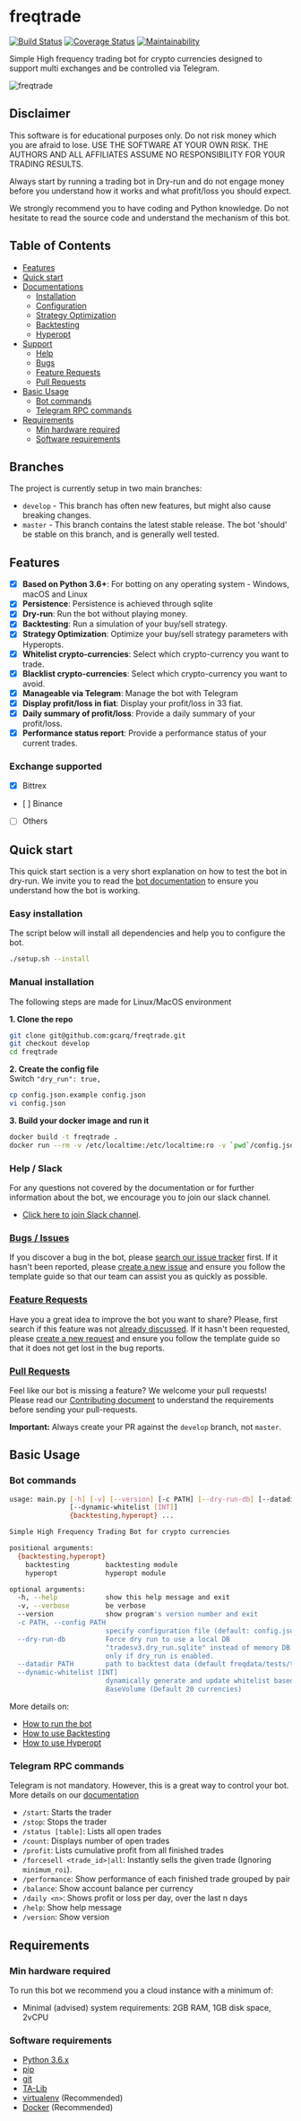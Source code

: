 # freqtrade

[![Build Status](https://travis-ci.org/gcarq/freqtrade.svg?branch=develop)](https://travis-ci.org/gcarq/freqtrade)
[![Coverage Status](https://coveralls.io/repos/github/gcarq/freqtrade/badge.svg?branch=develop&service=github)](https://coveralls.io/github/gcarq/freqtrade?branch=develop)
[![Maintainability](https://api.codeclimate.com/v1/badges/5737e6d668200b7518ff/maintainability)](https://codeclimate.com/github/gcarq/freqtrade/maintainability)


Simple High frequency trading bot for crypto currencies designed to 
support multi exchanges and be controlled via Telegram.

![freqtrade](https://raw.githubusercontent.com/gcarq/freqtrade/develop/docs/assets/freqtrade-screenshot.png)

## Disclaimer
This software is for educational purposes only. Do not risk money which 
you are afraid to lose. USE THE SOFTWARE AT YOUR OWN RISK. THE AUTHORS 
AND ALL AFFILIATES ASSUME NO RESPONSIBILITY FOR YOUR TRADING RESULTS. 

Always start by running a trading bot in Dry-run and do not engage money
before you understand how it works and what profit/loss you should
expect.

We strongly recommend you to have coding and Python knowledge. Do not 
hesitate to read the source code and understand the mechanism of this bot.

## Table of Contents
- [Features](#features)
- [Quick start](#quick-start)
- [Documentations](https://github.com/gcarq/freqtrade/blob/develop/docs/index.md)
   - [Installation](https://github.com/gcarq/freqtrade/blob/develop/docs/installation.md)
   - [Configuration](https://github.com/gcarq/freqtrade/blob/develop/docs/configuration.md)
   - [Strategy Optimization](https://github.com/gcarq/freqtrade/blob/develop/docs/bot-optimization.md)
   - [Backtesting](https://github.com/gcarq/freqtrade/blob/develop/docs/backtesting.md)
   - [Hyperopt](https://github.com/gcarq/freqtrade/blob/develop/docs/hyperopt.md)
- [Support](#support)
   - [Help](#help--slack)
   - [Bugs](#bugs--issues)
   - [Feature Requests](#feature-requests)
   - [Pull Requests](#pull-requests)
- [Basic Usage](#basic-usage)
  - [Bot commands](#bot-commands)
  - [Telegram RPC commands](#telegram-rpc-commands)
- [Requirements](#requirements)
    - [Min hardware required](#min-hardware-required)
    - [Software requirements](#software-requirements)

## Branches
The project is currently setup in two main branches:
- `develop` - This branch has often new features, but might also cause 
breaking changes.
- `master` - This branch contains the latest stable release. The bot 
'should' be stable on this branch, and is generally well tested. 

## Features
- [x] **Based on Python 3.6+**: For botting on any operating system - 
Windows, macOS and Linux
- [x] **Persistence**: Persistence is achieved through sqlite
- [x] **Dry-run**: Run the bot without playing money.
- [x] **Backtesting**: Run a simulation of your buy/sell strategy.
- [x] **Strategy Optimization**: Optimize your buy/sell strategy 
parameters with Hyperopts.
- [x] **Whitelist crypto-currencies**: Select which crypto-currency you
want to trade.
- [x] **Blacklist crypto-currencies**: Select which crypto-currency you
want to avoid.
- [x] **Manageable via Telegram**: Manage the bot with Telegram
- [x] **Display profit/loss in fiat**: Display your profit/loss in
33 fiat.
- [x] **Daily summary of profit/loss**: Provide a daily summary
 of your profit/loss.
- [x] **Performance status report**: Provide a performance status of 
your current trades.

### Exchange supported
- [x] Bittrex
- [ ] Binance
- [ ] Others

## Quick start
This quick start section is a very short explanation on how to test the 
bot in dry-run. We invite you to read the 
[bot documentation](https://github.com/gcarq/freqtrade/blob/develop/docs/index.md) 
to ensure you understand how the bot is working.

### Easy installation
The script below will install all dependencies and help you to configure the bot.
```bash
./setup.sh --install
```

### Manual installation
The following steps are made for Linux/MacOS environment

**1. Clone the repo**
```bash
git clone git@github.com:gcarq/freqtrade.git
git checkout develop
cd freqtrade
```
**2. Create the config file**  
Switch `"dry_run": true,`
```bash
cp config.json.example config.json
vi config.json
```
**3. Build your docker image and run it**
```bash
docker build -t freqtrade .
docker run --rm -v /etc/localtime:/etc/localtime:ro -v `pwd`/config.json:/freqtrade/config.json -it freqtrade
```


### Help / Slack
For any questions not covered by the documentation or for further
information about the bot, we encourage you to join our slack channel.
- [Click here to join Slack channel](https://join.slack.com/t/highfrequencybot/shared_invite/enQtMjQ5NTM0OTYzMzY3LWMxYzE3M2MxNDdjMGM3ZTYwNzFjMGIwZGRjNTc3ZGU3MGE3NzdmZGMwNmU3NDM5ZTNmM2Y3NjRiNzk4NmM4OGE).

### [Bugs / Issues](https://github.com/gcarq/freqtrade/issues?q=is%3Aissue)
If you discover a bug in the bot, please 
[search our issue tracker](https://github.com/gcarq/freqtrade/issues?q=is%3Aissue) 
first. If it hasn't been reported, please 
[create a new issue](https://github.com/gcarq/freqtrade/issues/new) and 
ensure you follow the template guide so that our team can assist you as 
quickly as possible.

### [Feature Requests](https://github.com/gcarq/freqtrade/labels/enhancement)
Have you a great idea to improve the bot you want to share? Please,
first search if this feature was not [already discussed](https://github.com/gcarq/freqtrade/labels/enhancement).
If it hasn't been requested, please 
[create a new request](https://github.com/gcarq/freqtrade/issues/new) 
and ensure you follow the template guide so that it does not get lost 
in the bug reports.

### [Pull Requests](https://github.com/gcarq/freqtrade/pulls)
Feel like our bot is missing a feature? We welcome your pull requests! 
Please read our 
[Contributing document](https://github.com/gcarq/freqtrade/blob/develop/CONTRIBUTING.md)
to understand the requirements before sending your pull-requests. 

**Important:** Always create your PR against the `develop` branch, not 
`master`.

## Basic Usage

### Bot commands

```bash
usage: main.py [-h] [-v] [--version] [-c PATH] [--dry-run-db] [--datadir PATH]
               [--dynamic-whitelist [INT]]
               {backtesting,hyperopt} ...

Simple High Frequency Trading Bot for crypto currencies

positional arguments:
  {backtesting,hyperopt}
    backtesting         backtesting module
    hyperopt            hyperopt module

optional arguments:
  -h, --help            show this help message and exit
  -v, --verbose         be verbose
  --version             show program's version number and exit
  -c PATH, --config PATH
                        specify configuration file (default: config.json)
  --dry-run-db          Force dry run to use a local DB
                        "tradesv3.dry_run.sqlite" instead of memory DB. Work
                        only if dry_run is enabled.
  --datadir PATH        path to backtest data (default freqdata/tests/testdata
  --dynamic-whitelist [INT]
                        dynamically generate and update whitelist based on 24h
                        BaseVolume (Default 20 currencies)
```
More details on:
- [How to run the bot](https://github.com/gcarq/freqtrade/blob/develop/docs/bot-usage.md#bot-commands)
- [How to use Backtesting](https://github.com/gcarq/freqtrade/blob/develop/docs/bot-usage.md#backtesting-commands)
- [How to use Hyperopt](https://github.com/gcarq/freqtrade/blob/develop/docs/bot-usage.md#hyperopt-commands)
   
### Telegram RPC commands
Telegram is not mandatory. However, this is a great way to control your
bot. More details on our 
[documentation](https://github.com/gcarq/freqtrade/blob/develop/docs/index.md)

- `/start`: Starts the trader
- `/stop`: Stops the trader
- `/status [table]`: Lists all open trades
- `/count`: Displays number of open trades
- `/profit`: Lists cumulative profit from all finished trades
- `/forcesell <trade_id>|all`: Instantly sells the given trade 
(Ignoring `minimum_roi`).
- `/performance`: Show performance of each finished trade grouped by pair
- `/balance`: Show account balance per currency
- `/daily <n>`: Shows profit or loss per day, over the last n days
- `/help`: Show help message
- `/version`: Show version

## Requirements

### Min hardware required
To run this bot we recommend you a cloud instance with a minimum of:
* Minimal (advised) system requirements: 2GB RAM, 1GB disk space, 2vCPU

### Software requirements
- [Python 3.6.x](http://docs.python-guide.org/en/latest/starting/installation/) 
- [pip](https://pip.pypa.io/en/stable/installing/)
- [git](https://git-scm.com/book/en/v2/Getting-Started-Installing-Git)
- [TA-Lib](https://mrjbq7.github.io/ta-lib/install.html)
- [virtualenv](https://virtualenv.pypa.io/en/stable/installation/) (Recommended)
- [Docker](https://www.docker.com/products/docker) (Recommended)
